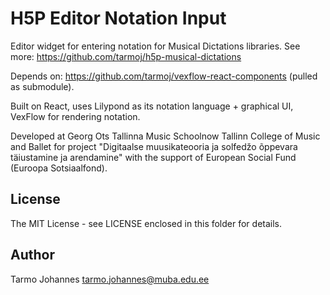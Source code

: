 H5P Editor Notation Input
==========

Editor widget for entering notation for Musical Dictations libraries. See more:  https://github.com/tarmoj/h5p-musical-dictations

Depends on: https://github.com/tarmoj/vexflow-react-components (pulled as submodule).

Built on React, uses Lilypond as its notation language + graphical UI, VexFlow for rendering notation.

Developed  at Georg Ots Tallinna Music Schoolnow Tallinn College of Music and Ballet for project "Digitaalse muusikateooria ja solfedžo õppevara täiustamine ja arendamine" with the support of European Social Fund (Euroopa Sotsiaalfond).


## License

The MIT License -  see LICENSE enclosed in this folder for details.


## Author

Tarmo Johannes tarmo.johannes@muba.edu.ee